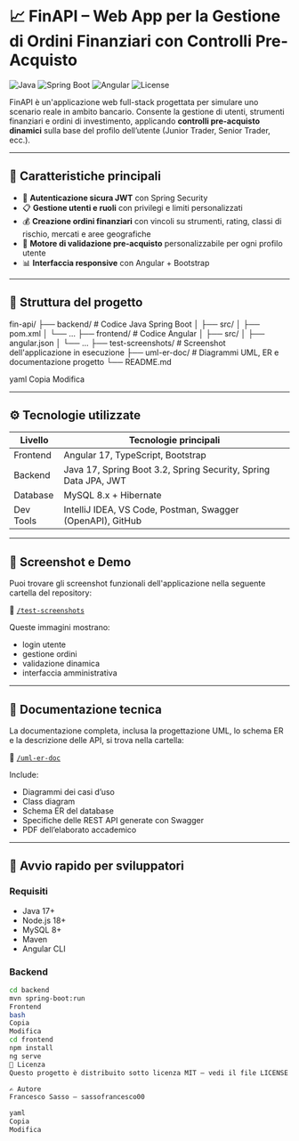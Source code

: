 # 📈 FinAPI – Web App per la Gestione di Ordini Finanziari con Controlli Pre-Acquisto

![Java](https://img.shields.io/badge/Backend-Java%2017-blue?style=flat&logo=java)
![Spring Boot](https://img.shields.io/badge/Framework-Spring%20Boot%203.2-brightgreen?style=flat&logo=spring)
![Angular](https://img.shields.io/badge/Frontend-Angular%2017-red?style=flat&logo=angular)
![License](https://img.shields.io/github/license/sassofrancesco00/fin-api)

FinAPI è un'applicazione web full-stack progettata per simulare uno scenario reale in ambito bancario. Consente la gestione di utenti, strumenti finanziari e ordini di investimento, applicando **controlli pre-acquisto dinamici** sulla base del profilo dell’utente (Junior Trader, Senior Trader, ecc.).

---

## 🚀 Caratteristiche principali

- 🔐 **Autenticazione sicura JWT** con Spring Security
- 📋 **Gestione utenti e ruoli** con privilegi e limiti personalizzati
- 💰 **Creazione ordini finanziari** con vincoli su strumenti, rating, classi di rischio, mercati e aree geografiche
- 🧠 **Motore di validazione pre-acquisto** personalizzabile per ogni profilo utente
- 📊 **Interfaccia responsive** con Angular + Bootstrap

---

## 📂 Struttura del progetto

fin-api/
├── backend/ # Codice Java Spring Boot
│ ├── src/
│ ├── pom.xml
│ └── ...
├── frontend/ # Codice Angular
│ ├── src/
│ ├── angular.json
│ └── ...
├── test-screenshots/ # Screenshot dell'applicazione in esecuzione
├── uml-er-doc/ # Diagrammi UML, ER e documentazione progetto
└── README.md

yaml
Copia
Modifica

---

## ⚙️ Tecnologie utilizzate

| Livello     | Tecnologie principali                                             |
|-------------|-------------------------------------------------------------------|
| Frontend    | Angular 17, TypeScript, Bootstrap                                |
| Backend     | Java 17, Spring Boot 3.2, Spring Security, Spring Data JPA, JWT  |
| Database    | MySQL 8.x + Hibernate                                            |
| Dev Tools   | IntelliJ IDEA, VS Code, Postman, Swagger (OpenAPI), GitHub       |

---

## 📸 Screenshot e Demo

Puoi trovare gli screenshot funzionali dell'applicazione nella seguente cartella del repository:

🔗 [`/test-screenshots`]([https://github.com/sassofrancesco00/fin-api/tree/main/test-screenshots](https://github.com/sassofrancesco00/fin-api/tree/main/backend/docs/test-screenshots))

Queste immagini mostrano:
- login utente
- gestione ordini
- validazione dinamica
- interfaccia amministrativa

---

## 📑 Documentazione tecnica

La documentazione completa, inclusa la progettazione UML, lo schema ER e la descrizione delle API, si trova nella cartella:

🔗 [`/uml-er-doc`](https://github.com/sassofrancesco00/fin-api/tree/main/uml-er-doc)

Include:
- Diagrammi dei casi d’uso
- Class diagram
- Schema ER del database
- Specifiche delle REST API generate con Swagger
- PDF dell’elaborato accademico

---

## 🧪 Avvio rapido per sviluppatori

### Requisiti
- Java 17+
- Node.js 18+
- MySQL 8+
- Maven
- Angular CLI

### Backend
```bash
cd backend
mvn spring-boot:run
Frontend
bash
Copia
Modifica
cd frontend
npm install
ng serve
📜 Licenza
Questo progetto è distribuito sotto licenza MIT – vedi il file LICENSE per i dettagli.

✍️ Autore
Francesco Sasso – sassofrancesco00

yaml
Copia
Modifica
